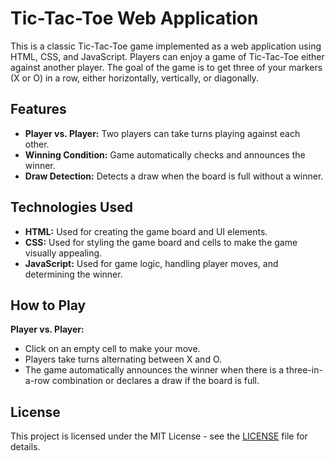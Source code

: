 # Tic-Tac-Toe Web Application

This is a classic Tic-Tac-Toe game implemented as a web application using HTML, CSS, and JavaScript. Players can enjoy a game of Tic-Tac-Toe either against another player. The goal of the game is to get three of your markers (X or O) in a row, either horizontally, vertically, or diagonally.


## Features

- **Player vs. Player:** Two players can take turns playing against each other.
- **Winning Condition:** Game automatically checks and announces the winner.
- **Draw Detection:** Detects a draw when the board is full without a winner.

## Technologies Used

- **HTML:** Used for creating the game board and UI elements.
- **CSS:** Used for styling the game board and cells to make the game visually appealing.
- **JavaScript:** Used for game logic, handling player moves, and determining the winner.

## How to Play

 **Player vs. Player:**
   - Click on an empty cell to make your move.
   - Players take turns alternating between X and O.
   - The game automatically announces the winner when there is a three-in-a-row combination or declares a draw if the board is full.

## License

This project is licensed under the MIT License - see the [LICENSE](LICENSE) file for details.

